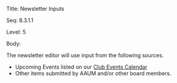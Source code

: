 Title:  Newsletter Inputs

Seq:    8.3.1.1

Level:  5

Body:

The newsletter editor will use input from the following sources. 

+ Upcoming Events listed on our [Club Events Calendar](https://alumni.umich.edu/communities-clubs/u-m-club-of-seattle/upcoming-events-calendar/)
+ Other items submitted by AAUM and/or other board members.
